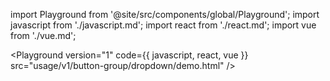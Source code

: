 import Playground from '@site/src/components/global/Playground';
import javascript from './javascript.md';
import react from './react.md';
import vue from './vue.md';

<Playground version="1" code={{ javascript, react, vue }} src="usage/v1/button-group/dropdown/demo.html" />
